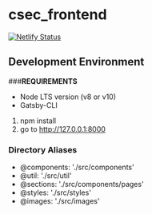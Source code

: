 # csec_frontend

[![Netlify Status](https://api.netlify.com/api/v1/badges/91427e2c-63be-46f7-b3e6-85f9069579ed/deploy-status)](https://app.netlify.com/sites/loving-kilby-595976/deploys)

## Development Environment
###**REQUIREMENTS**
 - Node LTS version (v8 or v10)
 - Gatsby-CLI
 1. npm install
 2. go to http://127.0.0.1:8000

### Directory Aliases
 - @components: './src/components'
 - @util: './src/util'
 - @sections: './src/components/pages'
 - @styles: './src/styles'
 - @images: './src/images'
```